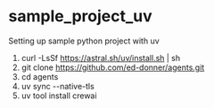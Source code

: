 # sample_project_uv
Setting up sample python project with uv

1. curl -LsSf https://astral.sh/uv/install.sh | sh
2. git clone https://github.com/ed-donner/agents.git
3. cd agents
4. uv sync --native-tls
5. uv tool install crewai
